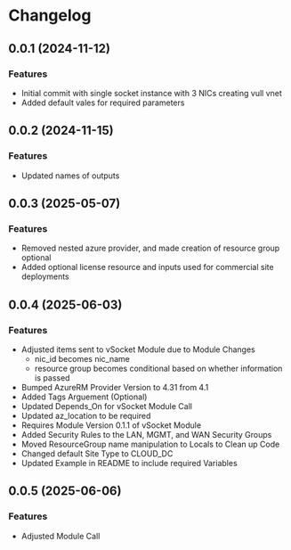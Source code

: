 # Changelog

## 0.0.1 (2024-11-12)

### Features
- Initial commit with single socket instance with 3 NICs creating vull vnet
- Added default vales for required parameters

## 0.0.2 (2024-11-15)

### Features
- Updated names of outputs

## 0.0.3 (2025-05-07)

### Features
- Removed nested azure provider, and made creation of resource group optional
- Added optional license resource and inputs used for commercial site deployments

## 0.0.4 (2025-06-03)

### Features
- Adjusted items sent to vSocket Module due to Module Changes 
  - nic_id becomes nic_name
  - resource group becomes conditional based on whether information is passed 
- Bumped AzureRM Provider Version to 4.31 from 4.1 
- Added Tags Arguement (Optional)
- Updated Depends_On for vSocket Module Call
- Updated az_location to be required
- Requires Module Version 0.1.1 of vSocket Module
- Added Security Rules to the LAN, MGMT, and WAN Security Groups 
- Moved ResourceGroup name manipulation to Locals to Clean up Code 
- Changed default Site Type to CLOUD_DC
- Updated Example in README to include required Variables

## 0.0.5 (2025-06-06)

### Features
- Adjusted Module Call